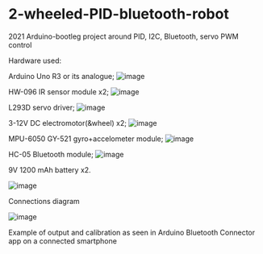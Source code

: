 # 2-wheeled-PID-bluetooth-robot
2021 Arduino-bootleg project around PID, I2C, Bluetooth, servo PWM control

Hardware used:

Arduino Uno R3 or its analogue;
![image](https://github.com/IlAnP7L24/2-wheeled-PID-bluetooth-robot/assets/158156829/06aa1529-9837-4e6f-8431-f0e2eb45bdcc)

HW-096 IR sensor module x2;
![image](https://github.com/IlAnP7L24/2-wheeled-PID-bluetooth-robot/assets/158156829/4e222b14-01e1-4788-adfe-70e98351ce1c)

L293D servo driver;
![image](https://github.com/IlAnP7L24/2-wheeled-PID-bluetooth-robot/assets/158156829/1be44695-eae7-4480-b7fd-54323c231ba4)

3-12V DC electromotor(&wheel) x2;
![image](https://github.com/IlAnP7L24/2-wheeled-PID-bluetooth-robot/assets/158156829/3786e80c-f437-41c3-8d46-46f47008aae1)

MPU-6050 GY-521 gyro+accelometer module;
![image](https://github.com/IlAnP7L24/2-wheeled-PID-bluetooth-robot/assets/158156829/27559f3b-5023-4701-abc3-b1398f3da14a)

HC-05 Bluetooth module;
![image](https://github.com/IlAnP7L24/2-wheeled-PID-bluetooth-robot/assets/158156829/2f441666-a7d5-44d0-9a1d-234623c32cc2)

9V 1200 mAh battery x2.



![image](https://github.com/IlAnP7L24/2-wheeled-PID-bluetooth-robot/assets/158156829/9acca292-613d-4602-b35d-8c0b979066c8)

Connections diagram



![image](https://github.com/IlAnP7L24/2-wheeled-PID-bluetooth-robot/assets/158156829/8a93b7f0-4902-499c-859b-1df6046cb221)

Example of output and calibration as seen in Arduino Bluetooth Connector app on a connected smartphone
